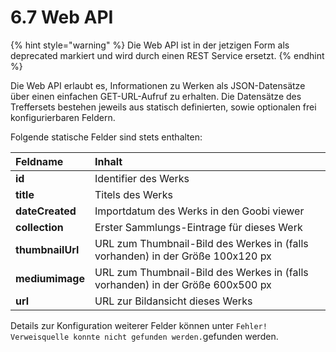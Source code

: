 # 6.7 Web API

{% hint style="warning" %}
Die Web API ist in der jetzigen Form als deprecated markiert und wird durch einen REST Service ersetzt.
{% endhint %}

Die Web API erlaubt es, Informationen zu Werken als JSON-Datensätze über einen einfachen GET-URL-Aufruf zu erhalten. Die Datensätze des Treffersets bestehen jeweils aus statisch definierten, sowie optionalen frei konfigurierbaren Feldern.

Folgende statische Felder sind stets enthalten:

| **Feldname**  | Inhalt |
| :--- | :--- |
| **id** | Identifier des Werks |
| **title**  | Titels des Werks |
| **dateCreated**  | Importdatum des Werks in den Goobi viewer  |
| **collection**  | Erster Sammlungs-Eintrage für dieses Werk |
| **thumbnailUrl**  | URL zum Thumbnail-Bild des Werkes in \(falls vorhanden\) in der Größe 100x120 px |
| **mediumimage**  | URL zum Thumbnail-Bild des Werkes in \(falls vorhanden\) in der Größe 600x500 px  |
| **url**  | URL zur Bildansicht dieses Werks  |

Details zur Konfiguration weiterer Felder können unter `Fehler! Verweisquelle konnte nicht gefunden werden.`gefunden werden.

